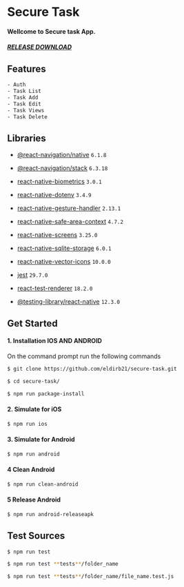 # Secure Task

#### Wellcome to Secure task App.

##### [RELEASE DOWNLOAD](https://github.com/eldirb21/Movies/releases/tag/v1)

## Features

```sh
- Auth
- Task List
- Task Add
- Task Edit
- Task Views
- Task Delete
```

## Libraries

- [@react-navigation/native](https://github.com/react-navigation/react-navigation) `6.1.8`
- [@react-navigation/stack](https://github.com/react-navigation/react-navigation) `6.3.18`
- [react-native-biometrics](https://github.com/SelfLender/react-native-biometrics) `3.0.1`
- [react-native-dotenv](https://github.com/goatandsheep/react-native-dotenv) `3.4.9`
- [react-native-gesture-handler](https://github.com/software-mansion/react-native-gesture-handler) `2.13.1`
- [react-native-safe-area-context](https://github.com/th3rdwave/react-native-safe-area-context) `4.7.2`
- [react-native-screens](https://github.com/software-mansion/react-native-screens) `3.25.0`
- [react-native-sqlite-storage](https://github.com/andpor/react-native-sqlite-storage) `6.0.1`
- [react-native-vector-icons](https://github.com/oblador/react-native-vector-icons) `10.0.0`

- [jest](https://jestjs.io/) `29.7.0`
- [react-test-renderer](https://jestjs.io/docs/tutorial-react) `18.2.0`
- [@testing-library/react-native](https://testing-library.com/) `12.3.0`

## Get Started

#### 1. Installation IOS AND ANDROID

On the command prompt run the following commands

```sh
$ git clone https://github.com/eldirb21/secure-task.git

$ cd secure-task/

$ npm run package-install
```

#### 2. Simulate for iOS

```sh
$ npm run ios
```

#### 3. Simulate for Android

```sh
$ npm run android
```

#### 4 Clean Android

```sh
$ npm run clean-android
```

#### 5 Release Android

```sh
$ npm run android-releaseapk
```

## Test Sources

```sh
$ npm run test

$ npm run test **tests**/folder_name

$ npm run test **tests**/folder_name/file_name.test.js
```
